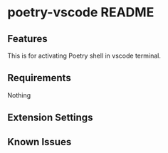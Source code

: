 # poetry-vscode README

## Features

This is for activating Poetry shell in vscode terminal.

## Requirements

Nothing

## Extension Settings



## Known Issues